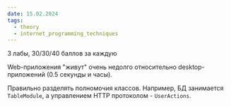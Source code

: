 ```yaml
---
date: 15.02.2024
tags:
  - theory
  - internet_programming_techniques
---
```

3 лабы, 30/30/40 баллов за каждую

Web-приложения "живут" очень недолго относительно desktop-приложений (0.5 секунды и часы).

Правильно разделять полномочия классов. Например, БД занимается `TableModule`, а управлением HTTP протоколом - `UserActions`.

